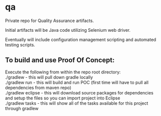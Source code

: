 qa
==
Private repo for Quality Assurance artifacts.

Initial artifacts will be Java code utilizing Selenium web driver.

Eventually will include configuration management scripting and automated testing scripts.


To build and use Proof Of Concept:
----------------------------------
Execute the following from within the repo root directory:<br/>
./gradlew           - this will pull down gradle locally<br/>
./gradlew run       - this will build and run POC (first time will have to pull all dependencies from maven repo)<br/>
./gradlew eclipse   - this will download source packages for dependencies and setup the files so you can import project into Eclipse<br/>
./gradlew tasks     - this will show all of the tasks available for this project through gradlew<br/>

